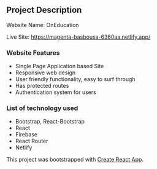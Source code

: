 ## Project Description
Website Name: OnEducation

Live Site: https://magenta-basbousa-6360aa.netlify.app/

### Website Features 
* Single Page Application based Site
* Responsive web design
* User friendly functionality, easy to surf through
* Has protected routes
* Authentication system for users

### List of technology used
* Bootstrap, React-Bootstrap
* React
* Firebase
* React Router
* Netlify 


This project was bootstrapped with [Create React App](https://github.com/facebook/create-react-app).